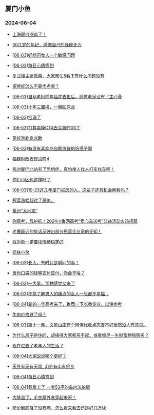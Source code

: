 ## 厦门小鱼 
### 2024-06-04

+ [上海房价涨疯了！](http://bbs.xmfish.com/read-htm-tid-18199644.html)

+ [30几岁的年纪，感慨自己的碌碌无为](http://bbs.xmfish.com/read-htm-tid-18199483.html)

+ [[06-03]好想问女人一个敏感问题](http://bbs.xmfish.com/read-htm-tid-18199711.html)

+ [[06-03]每日心情签到](http://bbs.xmfish.com/read-htm-tid-18199455.html)

+ [复式楼主卧效果，大家帮忙5看下有什么问题没有](http://bbs.xmfish.com/read-htm-tid-18199456.html)

+ [家境好怎么不算优点呢？](http://bbs.xmfish.com/read-htm-tid-18199705.html)

+ [[06-03]自从老妈前年癌症去世后，感觉老家没有了主心骨](http://bbs.xmfish.com/read-htm-tid-18199645.html)

+ [[06-03]十年三置换，一朝回原点](http://bbs.xmfish.com/read-htm-tid-18199789.html)

+ [[06-03]捡漏了](http://bbs.xmfish.com/read-htm-tid-18199510.html)

+ [[06-03]打算卖掉CT4去买海豹06了](http://bbs.xmfish.com/read-htm-tid-18199614.html)

+ [带娃游北京求助](http://bbs.xmfish.com/read-htm-tid-18199610.html)

+ [[06-03]有没有喜欢吃自助海鲜的饭搭子啊](http://bbs.xmfish.com/read-htm-tid-18199597.html)

+ [福建财政表现进前4](http://bbs.xmfish.com/read-htm-tid-18199675.html)

+ [我对厦门北站有了恐惧症，真怕接人找人打车找车啊！](http://bbs.xmfish.com/read-htm-tid-18199772.html)

+ [你们小区也这样吗？](http://bbs.xmfish.com/read-htm-tid-18199735.html)

+ [[06-03]19-23这几年厦门买房的人，这辈子还有机会解套吗？](http://bbs.xmfish.com/read-htm-tid-18199764.html)

+ [榨菜涨幅超过了房价。](http://bbs.xmfish.com/read-htm-tid-18199662.html)

+ [泉州“大地震″](http://bbs.xmfish.com/read-htm-tid-18199724.html)

+ [你高考，我护航！2024小鱼网高考“爱心车送考”公益活动火热招募](http://bbs.xmfish.com/read-htm-tid-18199823.html)

+ [老曹最近的笑话反映出部分民营企业家的无知！](http://bbs.xmfish.com/read-htm-tid-18200040.html)

+ [找对象一定要找情绪稳定的](http://bbs.xmfish.com/read-htm-tid-18199810.html)

+ [姐妹小聚](http://bbs.xmfish.com/read-htm-tid-18199944.html)

+ [[06-03]长大，有时只是瞬间的事！](http://bbs.xmfish.com/read-htm-tid-18199755.html)

+ [当你口袋的钱够支付首付，你会干啥？](http://bbs.xmfish.com/read-htm-tid-18199877.html)

+ [[06-03]一大早，那种感觉又来了](http://bbs.xmfish.com/read-htm-tid-18199987.html)

+ [[06-03]不能了解男人的痛点的女人一般都不幸福！](http://bbs.xmfish.com/read-htm-tid-18199934.html)

+ [[06-04]新的一年高考来了，推荐一下吃香专业，以供参考](http://bbs.xmfish.com/read-htm-tid-18200037.html)

+ [牛肉价格跌了吗？](http://bbs.xmfish.com/read-htm-tid-18199945.html)

+ [[06-03]第十一集，文屏山庄有个阿伟代收点态度不好居然没人有意见。](http://bbs.xmfish.com/read-htm-tid-18199868.html)

+ [为什么房子是住的，却搞得大家都买不起，或者倾尽一生财富勉强购买？](http://bbs.xmfish.com/read-htm-tid-18200019.html)

+ [现在过去了老年人的生活了](http://bbs.xmfish.com/read-htm-tid-18199908.html)

+ [[06-04]大家说说哪个更好？](http://bbs.xmfish.com/read-htm-tid-18200235.html)

+ [天外有天有无常  山外有山有他乡](http://bbs.xmfish.com/read-htm-tid-18199965.html)

+ [[06-04]每日心情签到](http://bbs.xmfish.com/read-htm-tid-18199963.html)

+ [[06-04]我看上了 一套53平的岛内法拍房](http://bbs.xmfish.com/read-htm-tid-18200264.html)

+ [大降温了，毛衣厚外套穿起来呀！](http://bbs.xmfish.com/read-htm-tid-18199978.html)

+ [房价到底降了没有啊，怎么看来看去还是好几万块](http://bbs.xmfish.com/read-htm-tid-18200010.html)

